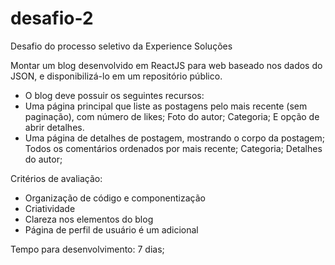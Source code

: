 # desafio-2
Desafio do processo seletivo da Experience Soluções

Montar um blog desenvolvido em ReactJS para web baseado nos dados do JSON, e disponibilizá-lo em um repositório público. 
- O blog deve possuir os seguintes recursos:
- Uma página principal que liste as postagens pelo mais recente (sem paginação), com número de likes; Foto do autor; Categoria; E opção de abrir detalhes.
- Uma página de detalhes de postagem, mostrando o corpo da postagem; Todos os comentários ordenados por mais recente; Categoria; Detalhes do autor;

Critérios de avaliação:
- Organização de código e componentização
- Criatividade
- Clareza nos elementos do blog
- Página de perfil de usuário é um adicional

Tempo para desenvolvimento: 7 dias;
